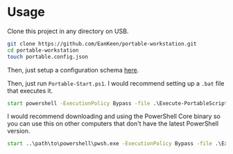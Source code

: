 # Usage
Clone this project in any directory on USB.
```bash
git clone https://github.com/EanKeen/portable-workstation.git
cd portable-workstation
touch portable.config.json
```

Then, just setup a configuration schema [here](/schema).

Then, just run `Portable-Start.ps1`. I would recommend setting up a `.bat` file that executes it.
```cmd
start powershell -ExecutionPolicy Bypass -file .\Execute-PortableScripts.ps1
```

I would recommend downloading and using the PowerShell Core binary so you can use this on other computers that don't have the latest PowerShell version.
```cmd
start ..\path\to\powershell\pwsh.exe -ExecutionPolicy Bypass -file .\Execute-PortableScripts.ps1
```